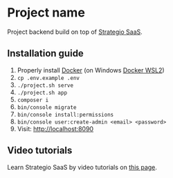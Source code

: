 # Project name
Project backend build on top of [Strategio SaaS](https://github.com/strategio-digital/saas).  

## Installation guide

1. Properly install [Docker](https://docs.docker.com/desktop/) (on Windows [Docker WSL2](https://docs.docker.com/desktop/windows/wsl/))
2. `cp .env.example .env`
3. `./project.sh serve`
4. `./project.sh app`
5. `composer i`
6. `bin/console migrate`
7. `bin/console install:permissions`
8. `bin/console user:create-admin <email> <password>`
9. Visit: [http://localhost:8090](http://localhost:8090)

## Video tutorials
Learn Strategio SaaS by video tutorials on [this page](https://github.com/strategio-digital/saas#tutorials).